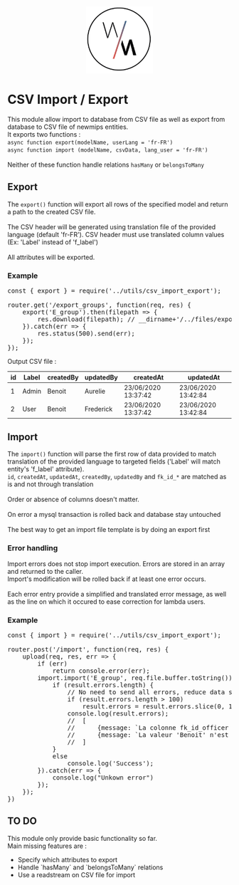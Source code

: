 <p align="center">
	<img width="150" height="150" src="https://raw.githubusercontent.com/newmips/newmips/dev/public/img/FAVICON-GRAND-01.png">
</p>

# CSV Import / Export

This module allow import to database from CSV file as well as export from database to CSV file of newmips entities.
<br>
It exports two functions :
<br>
`async function export(modelName, userLang = 'fr-FR')`
<br>
`async function import (modelName, csvData, lang_user = 'fr-FR')`
<br>
<br>
Neither of these function handle relations `hasMany` or `belongsToMany`

## Export

The `export()` function will export all rows of the specified model and return a path to the created CSV file.
<br>
<br>
The CSV header will be generated using translation file of the provided language (default 'fr-FR'). CSV header must use translated column values (Ex: 'Label' instead of 'f_label')
<br>
<br>
All attributes will be exported.

### Example

<pre>
const { export } = require('../utils/csv_import_export');<br>
router.get('/export_groups', function(req, res) {
	export('E_group').then(filepath => {
		res.download(filepath); // __dirname+'/../files/export/export_E_group_123731387.csv'
	}).catch(err => {
		res.status(500).send(err);
	});
});
</pre>

Output CSV file :
<table>
	<thead>
		<tr>
			<th>id</th>
			<th>Label</th>
			<th>createdBy</th>
			<th>updatedBy</th>
			<th>createdAt</th>
			<th>updatedAt</th>
		</tr>
	</thead>
	<tbody>
		<tr>
			<td>1</td>
			<td>Admin</td>
			<td>Benoit</td>
			<td>Aurelie</td>
			<td>23/06/2020 13:37:42</td>
			<td>23/06/2020 13:42:84</td>
		</tr>
		<tr>
			<td>2</td>
			<td>User</td>
			<td>Benoit</td>
			<td>Frederick</td>
			<td>23/06/2020 13:37:42</td>
			<td>23/06/2020 13:42:84</td>
		</tr>
	</tbody>
</table>

## Import

The `import()` function will parse the first row of data provided to match translation of the provided language to targeted fields ('Label' will match entity's 'f_label' attribute).
<br>
`id`, `createdAt`, `updatedAt`, `createdBy`, `updatedBy` and `fk_id_*` are matched as is and not through translation
<br>
<br>
Order or absence of columns doesn't matter.
<br>
<br>
On error a mysql transaction is rolled back and database stay untouched
<br>
<br>
The best way to get an import file template is by doing an export first

### Error handling

Import errors does not stop import execution. Errors are stored in an array and returned to the caller.
<br>
Import's modification will be rolled back if at least one error occurs.
<br>
<br>
Each error entry provide a simplified and translated error message, as well as the line on which it occured to ease correction for lambda users.

### Example

<pre>
const { import } = require('../utils/csv_import_export');<br>
router.post('/import', function(req, res) {
	upload(req, res, err => {
		if (err)
			return console.error(err);
		import.import('E_group', req.file.buffer.toString()).then(result => {
            if (result.errors.length) {
                // No need to send all errors, reduce data sent
                if (result.errors.length > 100)
                    result.errors = result.errors.slice(0, 100);
                console.log(result.errors);
				//	[
				//		{message: `La colonne fk_id_officer réference un ID inexistant de l'entité User`, row: 1}
				//		{message: `La valeur 'Benoit' n'est pas valide pour la colonne Id. Un type 'integer' est attendu`, row: 2}
				//	]
            }
            else
            	console.log('Success');
		}).catch(err => {
			console.log("Unkown error")
		});
	});
})
</pre>

## TO DO

This module only provide basic functionality so far.
<br>
Main missing features are :
<ul>
	<li>Specify which attributes to export</li>
	<li>Handle `hasMany` and `belongsToMany` relations</li>
	<li>Use a readstream on CSV file for import</li>
</ul>
